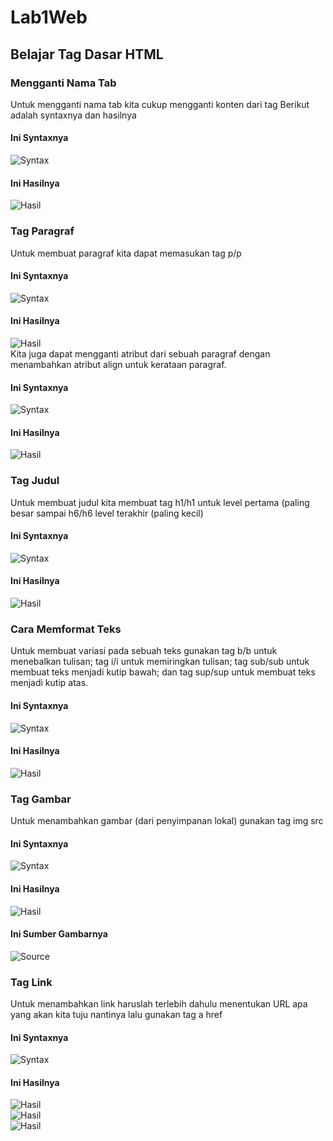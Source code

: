 # Lab1Web

## Belajar Tag Dasar HTML

### Mengganti Nama Tab
Untuk mengganti nama tab kita cukup mengganti konten dari tag <title></title>
Berikut adalah syntaxnya dan hasilnya <br>
#### Ini Syntaxnya
![Syntax](screenshot/Tab2.png) <br>
#### Ini Hasilnya
![Hasil](screenshot/Tab1.png)<br>
### Tag Paragraf
Untuk membuat paragraf kita dapat memasukan tag p/p <br>
#### Ini Syntaxnya
![Syntax](screenshot/Paragraf2.png) <br>
#### Ini Hasilnya
![Hasil](screenshot/Paragraf1.png) <br>
Kita juga dapat mengganti atribut dari sebuah paragraf dengan menambahkan 
atribut align untuk kerataan paragraf. <br>
#### Ini Syntaxnya
![Syntax](screenshot/Paragraf4.png) <br>
#### Ini Hasilnya
![Hasil](screenshot/Paragraf3.png) <br>
### Tag Judul
Untuk membuat judul kita membuat tag h1/h1 untuk level pertama (paling 
besar sampai h6/h6 level terakhir (paling kecil) <br>
#### Ini Syntaxnya
![Syntax](screenshot/Judul2.png) <br>
#### Ini Hasilnya
![Hasil](screenshot/Judul1.png) <br>
### Cara Memformat Teks
Untuk membuat variasi pada sebuah teks gunakan tag b/b untuk menebalkan 
tulisan; tag i/i untuk memiringkan tulisan; tag sub/sub untuk membuat teks menjadi kutip bawah; dan
tag sup/sup untuk membuat teks menjadi kutip atas. <br>
#### Ini Syntaxnya
![Syntax](screenshot/Format2.png) <br>
#### Ini Hasilnya
![Hasil](screenshot/Format1.png) <br>
### Tag Gambar
Untuk menambahkan gambar (dari penyimpanan lokal) gunakan tag img src <br>
#### Ini Syntaxnya
![Syntax](screenshot/Gambar3.png) <br>
#### Ini Hasilnya
![Hasil](screenshot/Gambar1.png) <br>
#### Ini Sumber Gambarnya
![Source](screenshot/Gambar2.png) <br>
### Tag Link
Untuk menambahkan link haruslah terlebih dahulu menentukan URL apa yang akan 
kita tuju nantinya lalu gunakan tag a href <br>
#### Ini Syntaxnya
![Syntax](screenshot/Link4.png) <br>
#### Ini Hasilnya
![Hasil](screenshot/Link1.png) <br>
![Hasil](screenshot/Link2.png) <br>
![Hasil](screenshot/Link3.png) <br>